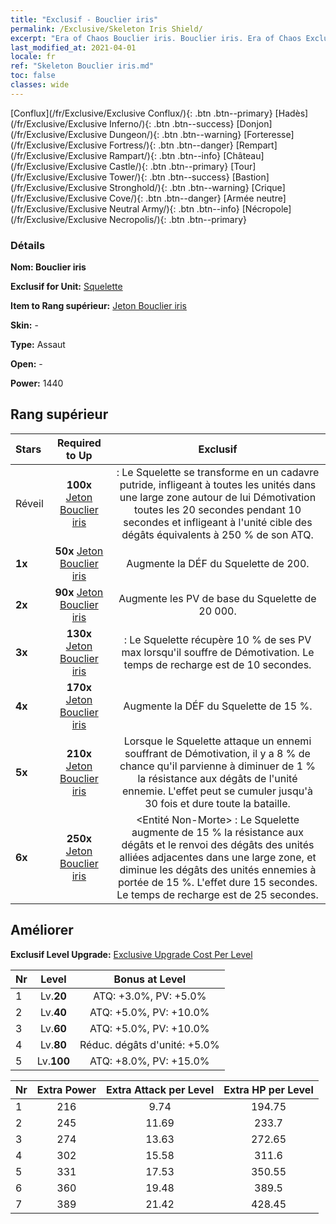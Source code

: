 ```yaml
---
title: "Exclusif - Bouclier iris"
permalink: /Exclusive/Skeleton Iris Shield/
excerpt: "Era of Chaos Bouclier iris. Bouclier iris. Era of Chaos Exclusif Bouclier iris. Squelette Exclusif."
last_modified_at: 2021-04-01
locale: fr
ref: "Skeleton Bouclier iris.md"
toc: false
classes: wide
---
```

 [Conflux](/fr/Exclusive/Exclusive Conflux/){: .btn .btn--primary} [Hadès](/fr/Exclusive/Exclusive Inferno/){: .btn .btn--success} [Donjon](/fr/Exclusive/Exclusive Dungeon/){: .btn .btn--warning} [Forteresse](/fr/Exclusive/Exclusive Fortress/){: .btn .btn--danger} [Rempart](/fr/Exclusive/Exclusive Rampart/){: .btn .btn--info} [Château](/fr/Exclusive/Exclusive Castle/){: .btn .btn--primary} [Tour](/fr/Exclusive/Exclusive Tower/){: .btn .btn--success} [Bastion](/fr/Exclusive/Exclusive Stronghold/){: .btn .btn--warning} [Crique](/fr/Exclusive/Exclusive Cove/){: .btn .btn--danger} [Armée neutre](/fr/Exclusive/Exclusive Neutral Army/){: .btn .btn--info} [Nécropole](/fr/Exclusive/Exclusive Necropolis/){: .btn .btn--primary} 

### Détails
 **Nom: Bouclier iris** 

 **Exclusif for Unit:** [Squelette](/fr/units/Skeleton/) 

 **Item to Rang supérieur:** [Jeton Bouclier iris](/fr/Items/con_913/)

 **Skin:** -

 **Type:** Assaut

 **Open:** -

 **Power:** 1440

## Rang supérieur

  |     Stars    |  Required to Up | Exclusif |
  |:-------------|:---------------:|:---------------:|
  |  Réveil  | **100x** [Jeton Bouclier iris](/fr/Items/con_913/) | <Cadavre putride> : Le Squelette se transforme en un cadavre putride, infligeant à toutes les unités dans une large zone autour de lui Démotivation toutes les 20 secondes pendant 10 secondes et infligeant à l'unité cible des dégâts équivalents à 250 % de son ATQ. |
  | **1x** <i class="fas fa-star"/> | **50x** [Jeton Bouclier iris](/fr/Items/con_913/) | Augmente la DÉF du Squelette de 200. |
  | **2x** <i class="fas fa-star"/> | **90x** [Jeton Bouclier iris](/fr/Items/con_913/) | Augmente les PV de base du Squelette de 20 000. |
  | **3x** <i class="fas fa-star"/> | **130x** [Jeton Bouclier iris](/fr/Items/con_913/) | <Calcification> : Le Squelette récupère 10 % de ses PV max lorsqu'il souffre de Démotivation. Le temps de recharge est de 10 secondes. |
  | **4x** <i class="fas fa-star"/> | **170x** [Jeton Bouclier iris](/fr/Items/con_913/) | Augmente la DÉF du Squelette de 15 %. |
  | **5x** <i class="fas fa-star"/> | **210x** [Jeton Bouclier iris](/fr/Items/con_913/) | Lorsque le Squelette attaque un ennemi souffrant de Démotivation, il y a 8 % de chance qu'il parvienne à diminuer de 1 % la résistance aux dégâts de l'unité ennemie. L'effet peut se cumuler jusqu'à 30 fois et dure toute la bataille. |
  | **6x** <i class="fas fa-star"/> | **250x** [Jeton Bouclier iris](/fr/Items/con_913/) | <Entité Non-Morte> : Le Squelette augmente de 15 % la résistance aux dégâts et le renvoi des dégâts des unités alliées adjacentes dans une large zone, et diminue les dégâts des unités ennemies à portée de 15 %. L'effet dure 15 secondes. Le temps de recharge est de 25 secondes. |


## Améliorer
 **Exclusif Level Upgrade:** [Exclusive Upgrade Cost Per Level](/Exclusive/ExclusiveUpgradeCostPerLevel/)

  |  Nr  |   Level  | Bonus at Level |
  |:-----|:--------:|:--------------:|
  | 1 | Lv.**20** | ATQ: +3.0%, PV: +5.0% |
  | 2 | Lv.**40** | ATQ: +5.0%, PV: +10.0% |
  | 3 | Lv.**60** | ATQ: +5.0%, PV: +10.0% |
  | 4 | Lv.**80** | Réduc. dégâts d'unité: +5.0% |
  | 5 | Lv.**100** | ATQ: +8.0%, PV: +15.0% |


  |  Nr  |  Extra Power | Extra Attack per Level | Extra HP per Level |
  |:-----|:--------:|:--------:|:--------:|
  | 1 | 216 | 9.74 | 194.75 |
  | 2 | 245 | 11.69 | 233.7 |
  | 3 | 274 | 13.63 | 272.65 |
  | 4 | 302 | 15.58 | 311.6 |
  | 5 | 331 | 17.53 | 350.55 |
  | 6 | 360 | 19.48 | 389.5 |
  | 7 | 389 | 21.42 | 428.45 |


